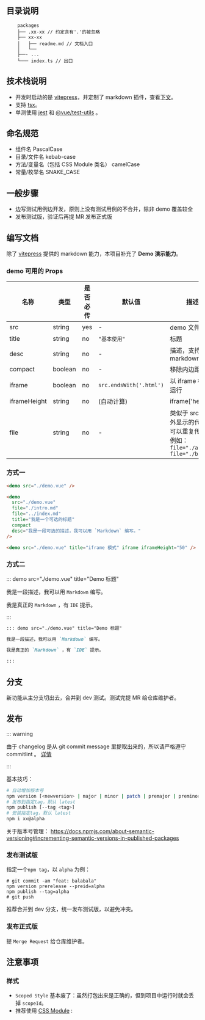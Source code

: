 ## 目录说明

```
    packages
    ├── .xx-xx // 约定含有'.'的被忽略
    ├── xx-xx
    │   ├── readme.md // 文档入口
    │   └──
    ├──- ...
    └─── index.ts // 出口
```

## 技术栈说明

- 开发时启动的是 [vitepress](https://vitepress.vuejs.org/guide/markdown.html)，并定制了 markdown 插件，查看[下文](#编写文档)。
- 支持 [tsx](https://github.com/vuejs/jsx-next/blob/dev/packages/babel-plugin-jsx/README-zh_CN.md)。
- 单测使用 [jest](https://jestjs.io/zh-Hans/docs/getting-started) 和 [@vue/test-utils](https://next.vue-test-utils.vuejs.org/guide/) 。

## 命名规范

- 组件名 PascalCase
- 目录/文件名 kebab-case
- 方法/变量名（包括 CSS Module 类名） camelCase
- 常量/枚举名 SNAKE_CASE

## 一般步骤

- 边写测试用例边开发，原则上没有测试用例的不合并，除非 demo 覆盖较全
- 发布测试版，验证后再提 MR 发布正式版

## 编写文档

除了 [vitepress](https://vitepress.vuejs.org/guide/markdown.html) 提供的 markdown 能力，本项目补充了 **Demo 演示能力**。

### demo 可用的 Props

| 名称 | 类型 | 是否必传 | 默认值 | 描述 |
| --- | --- | --- | --- | --- |
| src | string | yes | - | demo 文件 |
| title | string | no | `"基本使用"` | 标题 |
| desc | string | no | - | 描述，支持 markdown |
| compact | boolean | no | - | 移除内边距 |
| iframe | boolean | no | `src.endsWith('.html')` | 以 iframe 模式运行 |
| iframeHeight | string | no | (自动计算) | iframe['height'] |
| file | string | no | - | 类似于 src，额外显示的代码，可以重复传值，例如：<br> `file="./a.ts" file="./b.ts"` |

### 方式一

<demo src="./demo.vue" />

```markdown
<demo src="./demo.vue" />
```

<demo
  src="./demo.vue"
  file="./intro.md"
  file="../index.md"
  title="我是一个可选的标题"
  compact
  desc="我是一段可选的描述，我可以用 `Markdown` 编写。"
/>

```markdown
<demo
  src="./demo.vue"
  file="./intro.md"
  file="../index.md"
  title="我是一个可选的标题"
  compact
  desc="我是一段可选的描述，我可以用 `Markdown` 编写。"
/>
```

<demo
  src="./demo.vue"
  title="iframe 模式"
  iframe
  iframeHeight="50"
/>

```markdown
<demo src="./demo.vue" title="iframe 模式" iframe iframeHeight="50" />
```

### 方式二

::: demo src="./demo.vue" title="Demo 标题"

我是一段描述，我可以用 `Markdown` 编写。

我是真正的 `Markdown` ，有 `IDE` 提示。

:::

```markdown
::: demo src="./demo.vue" title="Demo 标题"

我是一段描述，我可以用 `Markdown` 编写。

我是真正的 `Markdown` ，有 `IDE` 提示。

:::
```

## 分支

新功能从主分支切出去，合并到 dev 测试。测试完提 MR 给仓库维护者。

## 发布

::: warning

由于 changelog 是从 git commit message 里提取出来的，所以请严格遵守 commitlint 。 [详情](https://github.com/conventional-changelog/conventional-changelog/blob/master/packages/conventional-changelog-angular/README.md#examples)

:::

基本技巧：

```bash
# 自动增加版本号
npm version [<newversion> | major | minor | patch | premajor | preminor | prepatch | prerelease [--preid=<prerelease-id>] | from-git]
# 发布到指定tag，默认 latest
npm publish [--tag <tag>]
# 安装指定tag，默认 latest
npm i xx@alpha
```

关于版本号管理： https://docs.npmjs.com/about-semantic-versioning#incrementing-semantic-versions-in-published-packages

### 发布测试版

指定一个`npm tag`，以 `alpha` 为例：

```bash{2,3}
# git commit -am "feat: balabala"
npm version prerelease --preid=alpha
npm publish --tag=alpha
# git push
```

推荐合并到 dev 分支，统一发布测试版，以避免冲突。

### 发布正式版

提 `Merge Request` 给仓库维护者。

## 注意事项

### 样式

- `Scoped Style` 基本废了：虽然打包出来是正确的，但到项目中运行时就会丢掉 `scopeId`。
- 推荐使用 [CSS Module](http://www.ruanyifeng.com/blog/2016/06/css_modules.html) :
